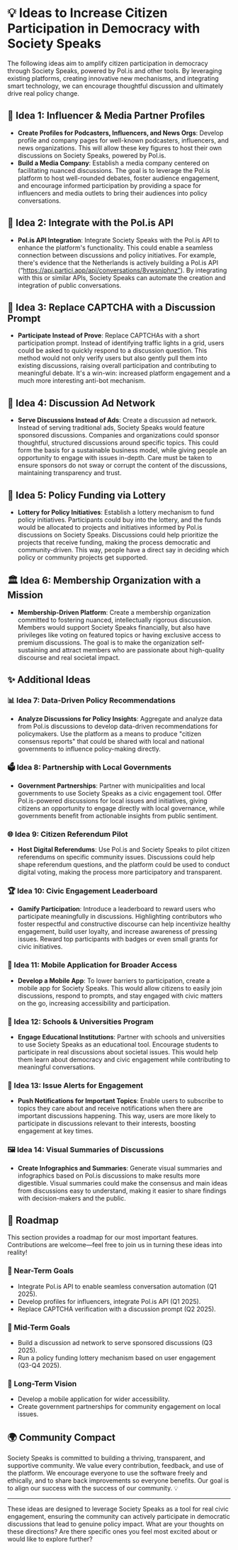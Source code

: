 # 💡 Ideas to Increase Citizen Participation in Democracy with Society Speaks

The following ideas aim to amplify citizen participation in democracy through Society Speaks, powered by Pol.is and other tools. By leveraging existing platforms, creating innovative new mechanisms, and integrating smart technology, we can encourage thoughtful discussion and ultimately drive real policy change.

## 🌟 Idea 1: Influencer & Media Partner Profiles

- **Create Profiles for Podcasters, Influencers, and News Orgs**: Develop profile and company pages for well-known podcasters, influencers, and news organizations. This will allow these key figures to host their own discussions on Society Speaks, powered by Pol.is.
- **Build a Media Company**: Establish a media company centered on facilitating nuanced discussions. The goal is to leverage the Pol.is platform to host well-rounded debates, foster audience engagement, and encourage informed participation by providing a space for influencers and media outlets to bring their audiences into policy conversations.

## 🤝 Idea 2: Integrate with the Pol.is API

- **Pol.is API Integration**: Integrate Society Speaks with the Pol.is API to enhance the platform's functionality. This could enable a seamless connection between discussions and policy initiatives. For example, there's evidence that the Netherlands is actively building a Pol.is API (“https://api.partici.app/api/conversations/8vwsnjphnz”). By integrating with this or similar APIs, Society Speaks can automate the creation and integration of public conversations.

## 🚫 Idea 3: Replace CAPTCHA with a Discussion Prompt

- **Participate Instead of Prove**: Replace CAPTCHAs with a short participation prompt. Instead of identifying traffic lights in a grid, users could be asked to quickly respond to a discussion question. This method would not only verify users but also gently pull them into existing discussions, raising overall participation and contributing to meaningful debate. It's a win-win: increased platform engagement and a much more interesting anti-bot mechanism.

## 💬 Idea 4: Discussion Ad Network

- **Serve Discussions Instead of Ads**: Create a discussion ad network. Instead of serving traditional ads, Society Speaks would feature sponsored discussions. Companies and organizations could sponsor thoughtful, structured discussions around specific topics. This could form the basis for a sustainable business model, while giving people an opportunity to engage with issues in-depth. Care must be taken to ensure sponsors do not sway or corrupt the content of the discussions, maintaining transparency and trust.

## 🎲 Idea 5: Policy Funding via Lottery

- **Lottery for Policy Initiatives**: Establish a lottery mechanism to fund policy initiatives. Participants could buy into the lottery, and the funds would be allocated to projects and initiatives informed by Pol.is discussions on Society Speaks. Discussions could help prioritize the projects that receive funding, making the process democratic and community-driven. This way, people have a direct say in deciding which policy or community projects get supported.

## 🏛️ Idea 6: Membership Organization with a Mission

- **Membership-Driven Platform**: Create a membership organization committed to fostering nuanced, intellectually rigorous discussion. Members would support Society Speaks financially, but also have privileges like voting on featured topics or having exclusive access to premium discussions. The goal is to make the organization self-sustaining and attract members who are passionate about high-quality discourse and real societal impact.

## ✨ Additional Ideas

### 📊 Idea 7: Data-Driven Policy Recommendations
- **Analyze Discussions for Policy Insights**: Aggregate and analyze data from Pol.is discussions to develop data-driven recommendations for policymakers. Use the platform as a means to produce "citizen consensus reports" that could be shared with local and national governments to influence policy-making directly.

### 🗳️ Idea 8: Partnership with Local Governments
- **Government Partnerships**: Partner with municipalities and local governments to use Society Speaks as a civic engagement tool. Offer Pol.is-powered discussions for local issues and initiatives, giving citizens an opportunity to engage directly with local governance, while governments benefit from actionable insights from public sentiment.

### 🌐 Idea 9: Citizen Referendum Pilot
- **Host Digital Referendums**: Use Pol.is and Society Speaks to pilot citizen referendums on specific community issues. Discussions could help shape referendum questions, and the platform could be used to conduct digital voting, making the process more participatory and transparent.

### 🏆 Idea 10: Civic Engagement Leaderboard
- **Gamify Participation**: Introduce a leaderboard to reward users who participate meaningfully in discussions. Highlighting contributors who foster respectful and constructive discourse can help incentivize healthy engagement, build user loyalty, and increase awareness of pressing issues. Reward top participants with badges or even small grants for civic initiatives.

### 📱 Idea 11: Mobile Application for Broader Access
- **Develop a Mobile App**: To lower barriers to participation, create a mobile app for Society Speaks. This would allow citizens to easily join discussions, respond to prompts, and stay engaged with civic matters on the go, increasing accessibility and participation.

### 🤝 Idea 12: Schools & Universities Program
- **Engage Educational Institutions**: Partner with schools and universities to use Society Speaks as an educational tool. Encourage students to participate in real discussions about societal issues. This would help them learn about democracy and civic engagement while contributing to meaningful conversations.

### 🔔 Idea 13: Issue Alerts for Engagement
- **Push Notifications for Important Topics**: Enable users to subscribe to topics they care about and receive notifications when there are important discussions happening. This way, users are more likely to participate in discussions relevant to their interests, boosting engagement at key times.

### 🖼️ Idea 14: Visual Summaries of Discussions
- **Create Infographics and Summaries**: Generate visual summaries and infographics based on Pol.is discussions to make results more digestible. Visual summaries could make the consensus and main ideas from discussions easy to understand, making it easier to share findings with decision-makers and the public.

## 🚀 Roadmap

This section provides a roadmap for our most important features. Contributions are welcome—feel free to join us in turning these ideas into reality!

### 🔹 Near-Term Goals
- Integrate Pol.is API to enable seamless conversation automation (Q1 2025).
- Develop profiles for influencers, integrate Pol.is API (Q1 2025).
- Replace CAPTCHA verification with a discussion prompt (Q2 2025).

### 🔷 Mid-Term Goals
- Build a discussion ad network to serve sponsored discussions (Q3 2025).
- Run a policy funding lottery mechanism based on user engagement (Q3-Q4 2025).

### 🔵 Long-Term Vision
- Develop a mobile application for wider accessibility.
- Create government partnerships for community engagement on local issues.

## 🌍 Community Compact

Society Speaks is committed to building a thriving, transparent, and supportive community. We value every contribution, feedback, and use of the platform. We encourage everyone to use the software freely and ethically, and to share back improvements so everyone benefits. Our goal is to align our success with the success of our community. 💡



---
These ideas are designed to leverage Society Speaks as a tool for real civic engagement, ensuring the community can actively participate in democratic discussions that lead to genuine policy impact. What are your thoughts on these directions? Are there specific ones you feel most excited about or would like to explore further?

